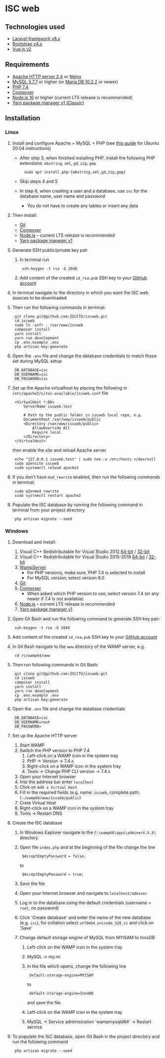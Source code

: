 ISC web
=======

Technologies used
-----------------

- [Laravel framework v8.x][laravel]
- [Bootstrap v4.x][bootstrap]
- [Vue.js v2][vuejs]


Requirements
------------

- [Apache HTTP server 2.4][apache] or [Nginx][nginx]
- [MySQL 5.7.7][mysql] or higher (or [Maria DB 10.2.2][mariadb] or newer)
- [PHP 7.4][php]
- [Composer][composer]
- [Node.js 16][nodejs] or higher (current LTS release is recommended)
- [Yarn package manager v1 (Classic)][yarn]


Installation
------------

### Linux

1. Install and configure Apache + MySQL + PHP (see [this guide][do-setup-lamp-20.04] for Ubuntu 20.04 instructions)
	- After step 3, when finished installing PHP, install the following PHP extensions:
		`mbstring`,
		`xml`,
		`gd`,
		`zip`,
		`gmp`

			sudo apt install php-{mbstring,xml,gd,zip,gmp}

	- Skip steps 4 and 5
	- In step 6, when creating a user and a database, use `isc` for the database name, user name and password
		- You do not have to create any tables or insert any data

2. Then install:
	- [Git][git]
	- [Composer][composer-download]
	- [Node.js][nodesource] – current LTS release is recommended
	- [Yarn package manager v1][yarn-install]

3. Generate SSH public/private key pair
	1. In terminal run

			ssh-keygen -t rsa -b 2048

	2. Add content of the created `id_rsa.pub` SSH key to your [GitHub account][github-new-ssh]

4. In terminal navigate to the directory in which you want the ISC web sources to be downloaded

5. Then run the following commands in terminal:

		git clone git@github.com:ISCCTU/iscweb.git
		cd iscweb
		sudo ln -snfr . /var/www/iscweb
		composer install
		yarn install
		yarn run development
		cp .env.example .env
		php artisan key:generate


6. Open the `.env` file and change the database credentials to match those set during MySQL setup

		DB_DATABASE=isc
		DB_USERNAME=isc
		DB_PASSWORD=isc


7. Set up the Apache virtualhost by placing the following in `/etc/apache2/sites-available/iscweb.conf` file

		<VirtualHost *:80>
			ServerName iscweb.test

			# Path to the public folder in iscweb local repo, e.g.
			DocumentRoot /var/www/iscweb/public
			<Directory /var/www/iscweb/public>
				AllowOverride All
				Require local
			</Directory>
		</VirtualHost>

	then enable the site and reload Apache server

		echo "127.0.0.1	iscweb.test" | sudo tee -a /etc/hosts >/dev/null
		sudo a2ensite iscweb
		sudo systemctl reload apache2


8. If you don't have `mod_rewrite` enabled, then run the following commands in terminal:

		sudo a2enmod rewrite
		sudo systemctl restart apache2


9. Populate the ISC database by running the following command in terminal from your project directory

		php artisan migrate --seed



### Windows

1. Download and install:
	1. Visual C++ Redistributable for Visual Studio 2012 [64-bit][vc2012x64] / [32-bit][vc2012x86]
	2. Visual C++ Redistributable for Visual Studio 2015-2019 [64-bit][vc2015x64] / [32-bit][vc2015x86]
	3. [WampServer][wamp]
		- For PHP versions, make sure, PHP 7.4 is selected to install
		- For MySQL version, select version 8.0
	4. [Git][git]
	5. [Composer][composer-download]
		- When asked which PHP version to use, select version 7.4 (or any newer if 7.4 is not available)
	6. [Node.js][nodejs] – current LTS release is recommended
	7. [Yarn package manager v1][yarn-install]

2. Open Git Bash and run the following command to generate SSH key pair:

		ssh-keygen -t rsa -b 2048


3. Add content of the created `id_rsa.pub` SSH key to your [GitHub account][github-new-ssh]

4. In Git Bash navigate to the `www` directory of the WAMP server, e.g.

		cd /c/wamp64/www


5. Then run following commands in Git Bash:

		git clone git@github.com:ISCCTU/iscweb.git
		cd iscweb
		composer install
		yarn install
		yarn run development
		cp .env.example .env
		php artisan key:generate


6. Open the `.env` file and change the database credentials

		DB_DATABASE=isc
		DB_USERNAME=root
		DB_PASSWORD=


7. Set up the Apache HTTP server
	1. Start WAMP
	2. Switch the PHP version to PHP 7.4
		1. Left-click on a WAMP icon in the system tray
		2. PHP -> Version -> 7.4.x
		3. Right-click on a WAMP icon in the system tray
		4. Tools -> Change PHP CLI version -> 7.4.x
	3. Open your Internet browser
	4. Into the address bar enter `localhost`
	5. Click on `Add a Virtual Host`
	6. Fill in the required fields (e.g. name: `iscweb`, complete path: `C:/wamp64/www/iscweb/public`)
	7. Crete Virtual Host
	8. Right-click on a WAMP icon in the system tray
	9. Tools -> Restart DNS

8. Create the ISC database
	1. In Windows Explorer navigate to the `C:\wamp64\apps\adminerX.X.X\` directory
	2. Open file `index.php` and at the beginning of the file change the line

			$AcceptEmptyPassword = false;

		to

			$AcceptEmptyPassword = true;

	3. Save the file
	4. Open your Internet browser and navigate to `localhost/adminer`
	5. Log in to the database using the default credentials (username = `root`, no password)
	6. Click 'Create database' and enter the name of the new database (e.g. `isc`), for collation select `utf8mb4_unicode_520_ci` and click on 'Save'
	7. Change default storage engine of MySQL from MYISAM to InnoDB
		1. Left-click on the WAMP icon in the system tray
		2. MySQL -> my.ini
		3. In the file which opens, change the following line

				default-storage-engine=MYISAM

			to

				default-storage-engine=InnoDB

			and save the file
		4. Left-click on the WAMP icon in the system tray
		5. MySQL -> Service administration 'wampmysqld64' -> Restart service

9. To populate the ISC database, open Git Bash in the project directory and run the following command

		php artisan migrate --seed


[apache]: https://httpd.apache.org 'Apache HTTP server'
[bootstrap]: https://getbootstrap.com 'Bootstrap · The most popular HTML, CSS, and JS library in the world.'
[composer]: https://getcomposer.org 'Composer – A dependency manager for PHP'
[composer-download]: https://getcomposer.org/download 'Composer – A dependency manager for PHP'
[do-setup-lamp-20.04]: https://www.digitalocean.com/community/tutorials/how-to-install-linux-apache-mysql-php-lamp-stack-on-ubuntu-20-04 'How to install Linux, Apache, MySQL, PHP (LAMP) stack on Ubuntu 20.04'
[git]: https://git-scm.com 'Git'
[github-new-ssh]: https://github.com/settings/ssh/new 'Add new SSH keys | GitHub'
[laravel]: https://laravel.com/docs/8.x 'Laravel – The PHP framework for web artisans'
[mariadb]: https://mariadb.org/ 'MariaDB Server: The open source relational database'
[mysql]: https://www.mysql.com 'MySQL'
[nginx]: https://www.nginx.com 'Nginx – High Performance Load Balancer, Web Server, & Reverse Proxy'
[nodejs]: https://nodejs.org 'Node.js – A JavaScript runtime built on Chrome\'s V8 JavaScript engine'
[nodesource]: https://github.com/nodesource/distributions/blob/master/README.md#debinstall 'NodeSource Node.js binary distribution'
[php]: https://www.php.net 'PHP: Hypertext preprocessor'
[vc2012x64]: https://download.microsoft.com/download/1/6/B/16B06F60-3B20-4FF2-B699-5E9B7962F9AE/VSU_4/vcredist_x64.exe 'Visual C++ Redistributable for Visual Studio 2012 (64-bit)'
[vc2012x86]: https://download.microsoft.com/download/1/6/B/16B06F60-3B20-4FF2-B699-5E9B7962F9AE/VSU_4/vcredist_x86.exe 'Visual C++ Redistributable for Visual Studio 2012 (32-bit)'
[vc2015x64]: https://aka.ms/vs/16/release/vc_redist.x64.exe 'Visual C++ Redistributable for Visual Studio 2015-2019 (64-bit)'
[vc2015x86]: https://aka.ms/vs/16/release/VC_redist.x86.exe 'Visual C++ Redistributable for Visual Studio 2015-2019 (32-bit)'
[vuejs]: https://vuejs.org 'Vue.js – The progressive JavaScript framework'
[wamp]: https://sourceforge.net/projects/wampserver 'WAMP server'
[yarn]: https://classic.yarnpkg.com 'Yarn – Node package manager'
[yarn-install]: https://classic.yarnpkg.com/docs/install 'Yarn – Node package manager'
